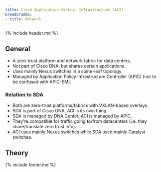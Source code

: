 ```yaml
---
title: Cisco Application Centric Infrastructure (ACI)
breadcrumbs:
- title: Network
---
```

{% include header.md %}

## General

- A zero-trust platform and network fabric for data centers.
- Not part of Cisco DNA, but shares certain applications.
- Uses mainly Nexus switches in a spine-leaf topology.
- Managed by Application Policy Infrastructure Controller (APIC) (not to be confused with APIC-EM).

### Relation to SDA

- Both are zero-trust platforms/fabrics with VXLAN-based overlays.
- SDA is part of Cisco DNA, ACI is its own thing.
- SDA is managed by DNA Center, ACI is managed by APIC.
- They're compatible for traffic going to/from datacenters (i.e. they share/translate zero trust info).
- ACI uses mainly Nexus switches while SDA used mainly Catalyst switches.

## Theory

{% include footer.md %}
